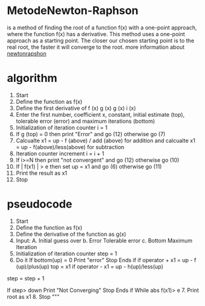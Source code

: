 # MetodeNewton-Raphson 
is a method of finding the root of a function f(x) with a one-point approach, where the function f(x) has a derivative. This method uses a one-point approach as a starting point. The closer our chosen starting point is to the real root, the faster it will converge to the root.
more information about [newtonrapshon](https://en.wikipedia.org/wiki/Newton%27s_method)

# algorithm
1. Start
2. Define the function as f(x)
3. Define the first derivative of f (x) g (x) g (x) i (x)
4. Enter the first number, coefficient x, constant, initial estimate (top), tolerable error (error)
   and maximum iterations (bottom)
5. Initialization of iteration counter i = 1
6. If g (top) = 0 then print "Error"
   and go (12) otherwise go (7)
7. Calcualte x1 = up - f (above) / add (above) for addition and calcualte x1 = up - f(above)/less(above) for subtraction
8. Iteration counter increment i = i + 1
9. If i>=N then print "not convergent"
   and go (12) otherwise go (10)
10. If | f(x1) | > e then set up = x1
    and go (6) otherwise go (11)
11. Print the result as x1
12. Stop

# pseudocode
1. Start
2. Define the function as f(x)
3. Define the derivative of the function as g(x)
4. Input:
A. Initial guess over
b. Error Tolerable error
c. Bottom Maximum Iteration
5. Initialization of iteration counter step = 1
6. Do it
If bottom(up) = 0
Print "error"
Stop
Ends if
if operator +
x1 = up - f (up)/plus(up)
  top = x1
if operator -
x1 = up - h(up)/less(up)

step = step + 1

If step> down
Print "Not Converging"
Stop
Ends if
   While abs f(x1)> e
7. Print root as x1
8. Stop
"""
